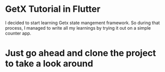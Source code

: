 # GetX Tutorial in Flutter
I decided to start learning Getx state mangement  framework.
So during that process, I managed to write all my learnings by trying it out on a simple counter app.

# Just go ahead and clone the project to take a look around
